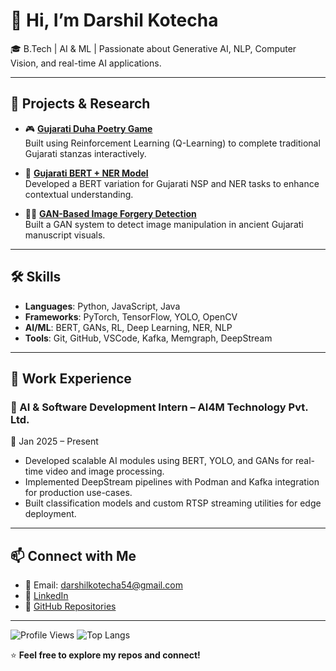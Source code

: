 # 👋 Hi, I’m Darshil Kotecha

🎓 B.Tech | AI & ML | Passionate about Generative AI, NLP, Computer Vision, and real-time AI applications.

---

## 🚀 Projects & Research

- 🎮 **[Gujarati Duha Poetry Game](https://github.com/DK2653/Reinforcement-Learning-Based-Gujarati-Duha-Poetry-Game)**  
  Built using Reinforcement Learning (Q-Learning) to complete traditional Gujarati stanzas interactively.

- 🧠 **[Gujarati BERT + NER Model](https://github.com/DK2653/Gujarati-Language-NLP-BERT-and-NER-Model)**  
  Developed a BERT variation for Gujarati NSP and NER tasks to enhance contextual understanding.

- 🕵️‍♂️ **[GAN-Based Image Forgery Detection](https://github.com/DK2653/Empowering-authenticity)**  
  Built a GAN system to detect image manipulation in ancient Gujarati manuscript visuals.

---

## 🛠️ Skills

- **Languages**: Python, JavaScript, Java  
- **Frameworks**: PyTorch, TensorFlow, YOLO, OpenCV  
- **AI/ML**: BERT, GANs, RL, Deep Learning, NER, NLP  
- **Tools**: Git, GitHub, VSCode, Kafka, Memgraph, DeepStream  

---

## 💼 Work Experience

### 🔹 AI & Software Development Intern – AI4M Technology Pvt. Ltd.  
📅 Jan 2025 – Present  
- Developed scalable AI modules using BERT, YOLO, and GANs for real-time video and image processing.  
- Implemented DeepStream pipelines with Podman and Kafka integration for production use-cases.  
- Built classification models and custom RTSP streaming utilities for edge deployment.  

---

## 📫 Connect with Me

- 📧 Email: darshilkotecha54@gmail.com  
- 🔗 [LinkedIn](https://www.linkedin.com/in/kotecha-darshil-006a131a6/)  
- 📁 [GitHub Repositories](https://github.com/DK2653?tab=repositories)

---

![Profile Views](https://komarev.com/ghpvc/?username=DK2653)
![Top Langs](https://github-readme-stats.vercel.app/api/top-langs/?username=DK2653&layout=compact)

⭐ **Feel free to explore my repos and connect!**
